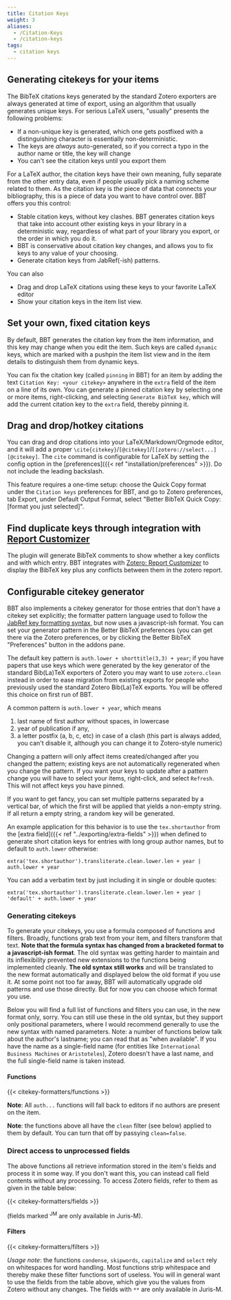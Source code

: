 ```yaml
---
title: Citation Keys
weight: 3
aliases:
  - /Citation-Keys
  - /citation-keys
tags:
  - citation keys
---
```


## Generating citekeys for your items

The BibTeX citations keys generated by the standard Zotero exporters are always generated at time of export, using an algorithm that usually generates unique keys. For serious LaTeX users, "usually" presents the following problems:

* If a non-unique key is generated, which one gets postfixed with a distinguishing character is essentially
  non-deterministic.
* The keys are *always* auto-generated, so if you correct a typo in the author name or title, the key will change
* You can't see the citation keys until you export them

For a LaTeX author, the citation keys have their own meaning, fully separate from the other entry data, even if
people usually pick a naming scheme related to them. As the citation key is *the* piece of data that connects your
bibliography, this is a piece of data you want to have control over. BBT offers you this control:

* Stable citation keys, without key clashes. BBT generates citation keys that take into account other existing keys in your library in a deterministic way, regardless of what part of your library you export, or the order in which you do it.
* BBT is conservative about citation key changes, and allows you to fix keys to any value of your choosing.
* Generate citation keys from JabRef(-ish) patterns.

You can also

* Drag and drop LaTeX citations using these keys to your favorite LaTeX editor
* Show your citation keys in the item list view.

## Set your own, fixed citation keys

By default, BBT generates the citation key from the item information, and this key may change when you edit the item. Such keys are called `dynamic` keys, which are marked with a pushpin the item list view and in the item details to distinguish them from dynamic keys.

You can fix the citation key (called `pinning` in BBT) for an item by adding the text `Citation Key: <your citekey>` anywhere in the
`extra` field of the item on a line of its own. You can generate a pinned citation key by selecting one or more items, right-clicking, and selecting `Generate BibTeX key`, which will add the current citation key to the `extra` field, thereby pinning it.

## Drag and drop/hotkey citations

You can drag and drop citations into your LaTeX/Markdown/Orgmode editor, and it will add a proper `\cite{citekey}`/`[@citekey]`/`[[zotero://select...][@citekey]`. The `cite` command is
configurable for LaTeX by setting the config option in the [preferences]({{< ref "installation/preferences" >}}). Do not include the leading backslash.

This feature requires a one-time setup: choose the Quick Copy format under the `Citation keys` preferences for BBT, and go to Zotero preferences, tab Export, under Default Output Format, select "Better BibTeX Quick Copy: [format you just selected]".

## Find duplicate keys through integration with [Report Customizer](https://github.com/retorquere/zotero-report-customizer)

The plugin will generate BibTeX comments to show whether a key conflicts and with which entry. BBT integrates with
[Zotero: Report Customizer](https://github.com/retorquere/zotero-report-customizer) to display the BibTeX key plus any
conflicts between them in the zotero report.

## Configurable citekey generator

BBT also implements a citekey generator for those entries that don't have a citekey set explicitly; the formatter pattern language used to follow
the [JabRef key formatting syntax](https://help.jabref.org/en/BibtexKeyPatterns), but now uses a javascript-ish format. You can set your generator pattern in the Better BibTeX
preferences (you can get there via the Zotero preferences, or by clicking the Better BibTeX "Preferences" button in the addons pane.

The default key pattern is `auth.lower + shorttitle(3,3) + year`; if you have papers that use keys which were generated by the key generator of the standard Bib(La)TeX exporters of Zotero you may want to use `zotero.clean` instead in order to ease migration from existing exports for people who previously used the standard Zotero Bib(La)TeX exports. You will be offered this choice on first run of BBT.

A common pattern is `auth.lower + year`, which means

1. last name of first author without spaces, in lowercase
2. year of publication if any,
3. a letter postfix (a, b, c, etc) in case of a clash (this part is always added, you can't disable it, although you can change it to Zotero-style numeric)

Changing a pattern will only affect items created/changed after you changed the pattern; existing keys are not automatically regenerated when you change the pattern. If you want your keys to update after a pattern change you will have to select your items, right-click, and select `Refresh`. This will not affect keys you have pinned.

If you want to get fancy, you can set multiple patterns separated by a vertical bar, of which the first will be applied
that yields a non-empty string. If all return a empty string, a random key will be generated.

An example application for this behavior is to use the `tex.shortauthor` from the [extra field]({{< ref "../exporting/extra-fields" >}}) when defined to generate short citation keys for entries with long group author names, but to default to `auth.lower` otherwise:

```text
extra('tex.shortauthor').transliterate.clean.lower.len + year | auth.lower + year
```

You can add a verbatim text by just including it in single or double quotes:

```text
extra('tex.shortauthor').transliterate.clean.lower.len + year | 'default' + auth.lower + year
```

### Generating citekeys

To generate your citekeys, you use a formula composed of functions and filters. Broadly, functions grab text from your item, and filters transform that text. **Note that the formula syntax has changed from a bracketed format to a javascript-ish format**. The old syntax was getting harder to maintain and its inflexibility prevented new extensions to the functions being implemented cleanly. **The old syntax still works** and will be translated to the new format automatically and displayed below the old format if you use it. At some point not too far away, BBT will automatically upgrade old patterns and use those directly. But for now you can choose which format you use.

Below you will find a full list of functions and filters you can use, in the new format only, sorry. You can still use these in the old syntax, but they support only positional parameters, where I would recommend generally to use the new syntax with named parameters. Note: a number of functions below talk about the author's lastname; you can read that as "when available". If you have the name as a single-field name (for entities like `International Business Machines` or `Aristoteles`), Zotero doesn't have a last name, and the full single-field name is taken instead.

#### Functions

{{< citekey-formatters/functions >}}

**Note**: All `auth...` functions will fall back to editors if no authors are present on the item.

**Note**: the functions above all have the `clean` filter (see below) applied to them by default. You can turn that off by passying `clean=false`.

### Direct access to unprocessed fields

The above functions all retrieve information stored in the item's fields and process it in some way. If you don't want this, you can instead call field contents without any processing. To access Zotero fields, refer to them as given in the table below:

{{< citekey-formatters/fields >}}

(fields marked <sup>JM</sup> are only available in Juris-M).

#### Filters

{{< citekey-formatters/filters >}}

*Usage note*: the functions `condense`, `skipwords`, `capitalize` and `select` rely on whitespaces for word handling. Most functions strip
whitespace and thereby make these filter functions sort of useless. You will in general want to use the fields from the
table above, which give you the values from Zotero without any changes. The fields with `**` are only available in Juris-M.
